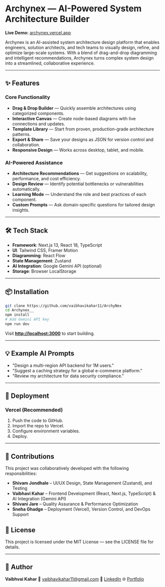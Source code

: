 # Archynex — AI-Powered System Architecture Builder

**Live Demo:** [archynex.vercel.app](https://archynex.vercel.app)

Archynex is an AI-assisted system architecture design platform that enables engineers, solution architects, and tech teams to visually design, refine, and optimize large-scale systems. With a blend of drag-and-drop diagramming and intelligent recommendations, Archynex turns complex system design into a streamlined, collaborative experience.

---

## ✨ Features

### Core Functionality

* **Drag & Drop Builder** — Quickly assemble architectures using categorized components.
* **Interactive Canvas** — Create node-based diagrams with live connections and updates.
* **Template Library** — Start from proven, production-grade architecture patterns.
* **Export & Share** — Save your designs as JSON for version control and collaboration.
* **Responsive Design** — Works across desktop, tablet, and mobile.

### AI-Powered Assistance

* **Architecture Recommendations** — Get suggestions on scalability, performance, and cost efficiency.
* **Design Review** — Identify potential bottlenecks or vulnerabilities automatically.
* **Learning Mode** — Understand the role and best practices of each component.
* **Custom Prompts** — Ask domain-specific questions for tailored design insights.

---

## 🛠 Tech Stack

* **Framework**: Next.js 13, React 18, TypeScript
* **UI**: Tailwind CSS, Framer Motion
* **Diagramming**: React Flow
* **State Management**: Zustand
* **AI Integration**: Google Gemini API (optional)
* **Storage**: Browser LocalStorage

---

## 📦 Installation

```bash
git clone https://github.com/vaibhavikahar11/ArchyNex
cd Archynex__
npm install
# Add Gemini API key 
npm run dev
```

Visit **[http://localhost:3000](http://localhost:3000)** to start building.

---

## 💡 Example AI Prompts

* "Design a multi-region API backend for 1M users."
* "Suggest a caching strategy for a global e-commerce platform."
* "Review my architecture for data security compliance."

---

## 🚀 Deployment

### Vercel (Recommended)

1. Push the code to GitHub.
2. Import the repo to Vercel.
3. Configure environment variables.
4. Deploy.

---
## 👥 Contributions

This project was collaboratively developed with the following responsibilities:

- **Shivam Jondhale** – UI/UX Design, State Management (Zustand), and Testing 
- **Vaibhavi Kahar** – Frontend Development (React, Next.js, TypeScript) & AI Integration (Gemini API)  
- **Shivani Jare** – Quality Assurance & Performance Optimization  
- **Sneha Ghadge** – Deployment (Vercel), Version Control, and DevOps Support  


## 📄 License

This project is licensed under the MIT License — see the LICENSE file for details.

---

## 📢 Author
**Vaibhvai Kahar**
📧 [vaibhavikahar11@gmail.com](mailto:vaibhavikahar11@gmail.com)
💼 [LinkedIn](https://www.linkedin.com/in/vaibhavi-kahar/)
🌐 [Portfolio](https://vaibhavi-portfolio-umber.vercel.app/)

